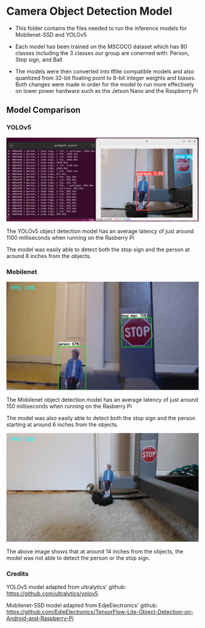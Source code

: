 # Camera Object Detection Model

- This folder contains the files needed to run the inference models for Mobilenet-SSD and YOLOv5

- Each model has been trained on the MSCOCO dataset which has 80 classes including the 3 classes our group are conerned with: Person, Stop sign, and Ball
- The models were then converted into tflite compatible models and also quantized from 32-bit floating point to 8-bit integer weights and biases. Both changes were made in order for the model to run more effectively on lower power hardware such as the Jetson Nano and the Raspberry Pi

## Model Comparison

### YOLOv5
![](../Images/yolov5_infer.jpg)

The YOLOv5 object detection model has an average latency of just around 1100 milliseconds when running on the Rasberry Pi

The model was easily able to detect both the stop sign and the person at around 8 inches from the objects.

### Mobilenet
![](../Images/mobilenet_infer.jpg)

The Mobilenet object detection model has an average latency of just around 150 milliseconds when running on the Rasberry Pi

The model was also easily able to detect both the stop sign and the person starting at around 6 inches from the objects.

![](../Images/mobilenet_no_detect.jpg)

The above image shows that at around 14 inches from the objects, the model was not able to detect the person or the stop sign.

### Credits

YOLOv5 model adapted from ultralytics' github: https://github.com/ultralytics/yolov5

Mobilenet-SSD model adapted from EdjeElectronics' github: https://github.com/EdjeElectronics/TensorFlow-Lite-Object-Detection-on-Android-and-Raspberry-Pi
